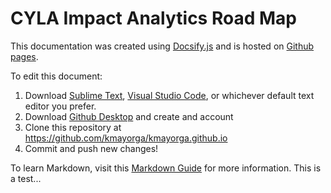 # CYLA Impact Analytics Road Map
This documentation was created using [Docsify.js](https://docsify.js.org/#/) and is hosted on [Github pages](https://pages.github.com/).

To edit this document:

1. Download [Sublime Text](https://www.sublimetext.com/), [Visual Studio Code](https://code.visualstudio.com/download), or whichever default text editor you prefer.
2. Download [Github Desktop](https://desktop.github.com/) and create and account
3. Clone this repository at https://github.com/kmayorga/kmayorga.github.io
4. Commit and push new changes!

To learn Markdown, visit this [Markdown Guide](https://www.markdownguide.org/basic-syntax/) for more information.
This is a test...